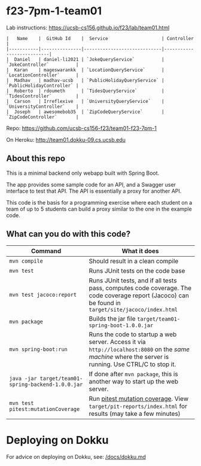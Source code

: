 # f23-7pm-1-team01

Lab instructions: <https://ucsb-cs156.github.io/f23/lab/team01.html>

```
|   Name    |  GitHub Id    |  Service                    | Controller                |
|-----------|---------------|-----------------------------|---------------------------| 
|  Daniel   | daniel-li2021 | `JokeQueryService`          | `JokeController`          |   
|  Karan    | mageswarankk  | `LocationQueryService`      | `LocationController`      |   
|  Madhav   | madhav-ucsb   | `PublicHolidayQueryService` | `PublicHolidayController` |   
|  Roberto  | rdoumeth      | `TidesQueryService`         | `TidesController`         |   
|  Carson   | Irreflexive   | `UniversityQueryService`    | `UniversityController`    |
|  Joseph   | awesomebob35  | `ZipCodeQueryService`       | `ZipCodeController`       |
```




Repo: https://github.com/ucsb-cs156-f23/team01-f23-7pm-1

On Heroku: http://team01.dokku-09.cs.ucsb.edu

## About this repo

This is a minimal backend only webapp built with Spring Boot.

The app provides some sample code for an API, and a Swagger user interface
to test that API.  The API is essentially a proxy for another API.

This code is the basis for a programming exercise where each student on a
team of up to 5 students can build a proxy similar to the one in the example code.

## What can you do with this code?

| Command | What it does   |
|----------|---------------------------------------|
| `mvn compile` | Should result in a clean compile |
| `mvn test` | Runs JUnit tests on the code base |
| `mvn test jacoco:report` | Runs JUnit tests, and if all tests pass, computes code coverage.  The code coverage report (Jacoco) can be found in `target/site/jacoco/index.html` |
| `mvn package` | Builds the jar file `target/team01-spring-boot-1.0.0.jar` |
| `mvn spring-boot:run` | Runs the code to startup a web server.  Access it via `http://localhost:8080` on the *same machine* where the server is running.  Use CTRL/C to stop it. |
| `java -jar target/team01-spring-backend-1.0.0.jar` | If done after `mvn package`, this is another way to start up the web server.|
| `mvn test pitest:mutationCoverage` | Run [pitest mutation coverage](https://pitest.org).  View `target/pit-reports/index.html` for results (may take a few minutes)|

# Deploying on Dokku

For advice on deploying on Dokku, see: [/docs/dokku.md](/docs/dokku.md)

